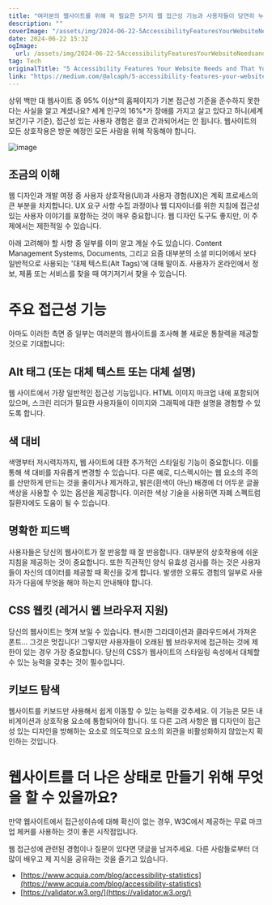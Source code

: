 ```yaml
---
title: "여러분의 웹사이트를 위해 꼭 필요한 5가지 웹 접근성 기능과 사용자들이 당연히 누려야 할 것들"
description: ""
coverImage: "/assets/img/2024-06-22-5AccessibilityFeaturesYourWebsiteNeedsandThatYourUsersDeserve_0.png"
date: 2024-06-22 15:32
ogImage: 
  url: /assets/img/2024-06-22-5AccessibilityFeaturesYourWebsiteNeedsandThatYourUsersDeserve_0.png
tag: Tech
originalTitle: "5 Accessibility Features Your Website Needs and That Your Users Deserve"
link: "https://medium.com/@alcaph/5-accessibility-features-your-website-needs-and-that-your-users-deserve-2282fa8385cd"
---
```



상위 백만 대 웹사이트 중 95% 이상*의 홈페이지가 기본 접근성 기준을 준수하지 못한다는 사실을 알고 계셨나요? 세계 인구의 16%*가 장애를 가지고 살고 있다고 하니(세계보건기구 기준), 접근성 있는 사용자 경험은 결코 간과되어서는 안 됩니다. 웹사이트의 모든 상호작용은 방문 예정인 모든 사람을 위해 작동해야 합니다.

![image](/assets/img/2024-06-22-5AccessibilityFeaturesYourWebsiteNeedsandThatYourUsersDeserve_0.png)

## 조금의 이해

웹 디자인과 개발 여정 중 사용자 상호작용(UI)과 사용자 경험(UX)은 계획 프로세스의 큰 부분을 차지합니다. UX 요구 사항 수집 과정이나 웹 디자이너를 위한 지침에 접근성 있는 사용자 이야기를 포함하는 것이 매우 중요합니다. 웹 디자인 도구도 좋지만, 이 주제에서는 제한적일 수 있습니다.

<div class="content-ad"></div>

아래 고려해야 할 사항 중 일부를 이미 알고 계실 수도 있습니다. Content Management Systems, Documents, 그리고 요즘 대부분의 소셜 미디어에서 보다 일반적으로 사용되는 '대체 텍스트(Alt Tags)'에 대해 말이죠. 사용자가 온라인에서 정보, 제품 또는 서비스를 찾을 때 여기저기서 찾을 수 있습니다.

# 주요 접근성 기능

아마도 이러한 측면 중 일부는 여러분의 웹사이트를 조사해 볼 새로운 통찰력을 제공할 것으로 기대합니다:

## Alt 태그 (또는 대체 텍스트 또는 대체 설명)

<div class="content-ad"></div>

웹 사이트에서 가장 일반적인 접근성 기능입니다. HTML 이미지 마크업 내에 포함되어 있으며, 스크린 리더가 필요한 사용자들이 이미지와 그래픽에 대한 설명을 경험할 수 있도록 합니다.

## 색 대비

색맹부터 저시력자까지, 웹 사이트에 대한 추가적인 스타일링 기능이 중요합니다. 이를 통해 색 대비를 자유롭게 변경할 수 있습니다. 다른 예로, 디스렉시아는 웹 요소의 주의를 산만하게 만드는 것을 줄이거나 제거하고, 밝은(흰색이 아닌) 배경에 더 어두운 글꼴 색상을 사용할 수 있는 옵션을 제공합니다. 이러한 색상 기술을 사용하면 자폐 스펙트럼 질환자에도 도움이 될 수 있습니다.

## 명확한 피드백

<div class="content-ad"></div>

사용자들은 당신의 웹사이트가 잘 반응할 때 잘 반응합니다. 대부분의 상호작용에 쉬운 지침을 제공하는 것이 중요합니다. 또한 직관적인 양식 유효성 검사를 하는 것은 사용자들이 자신의 데이터를 제공할 때 확신을 갖게 합니다. 발생한 오류도 경험의 일부로 사용자가 다음에 무엇을 해야 하는지 안내해야 합니다.

## CSS 웹킷 (레거시 웹 브라우저 지원)

당신의 웹사이트는 멋져 보일 수 있습니다. 팬시한 그라데이션과 클라우드에서 가져온 폰트... 그것은 멋집니다! 그렇지만 사용자들이 오래된 웹 브라우저에 접근하는 것에 제한이 있는 경우 가장 중요합니다. 당신의 CSS가 웹사이트의 스타일링 속성에서 대체할 수 있는 능력을 갖추는 것이 필수입니다.

## 키보드 탐색

<div class="content-ad"></div>

웹사이트를 키보드만 사용해서 쉽게 이동할 수 있는 능력을 갖추세요. 이 기능은 모든 내비게이션과 상호작용 요소에 통합되어야 합니다. 또 다른 고려 사항은 웹 디자인이 접근성 있는 디자인을 방해하는 요소로 의도적으로 요소의 외관을 비활성화하지 않았는지 확인하는 것입니다.

# 웹사이트를 더 나은 상태로 만들기 위해 무엇을 할 수 있을까요?

만약 웹사이트에서 접근성이슈에 대해 확신이 없는 경우, W3C에서 제공하는 무료 마크업 체커를 사용하는 것이 좋은 시작점입니다.

웹 접근성에 관련된 경험이나 질문이 있다면 댓글을 남겨주세요. 다른 사람들로부터 더 많이 배우고 제 지식을 공유하는 것을 즐기고 있습니다.

<div class="content-ad"></div>

* [https://www.acquia.com/blog/accessibility-statistics](https://www.acquia.com/blog/accessibility-statistics)
* [https://validator.w3.org/](https://validator.w3.org/)